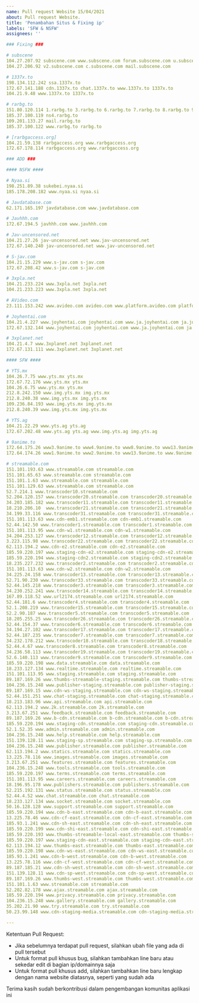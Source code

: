 ```yaml
---
name: Pull request Website 15/04/2021
about: Pull request Website.
title: 'Penambahan Situs & Fixing ip'
labels: 'SFW & NSFW'
assignees: ''

### Fixing ###

# subscene
104.27.207.92 subscene.com www.subscene.com forum.subscene.com u.subscene.com
104.27.206.92 v2.subscene.com c.subscene.com mail.subscene.com

# 1337x.to
198.134.112.242 ssa.1337x.to
172.67.141.188 cdn.1337x.to chat.1337x.to www.1337x.to 1337x.to
104.21.9.48 www.1337x.to 1337x.to

# rarbg.to
151.80.120.114 1.rarbg.to 3.rarbg.to 6.rarbg.to 7.rarbg.to 8.rarbg.to 9.rarbg.to
185.37.100.119 ns4.rarbg.to
109.201.133.27 mail.rarbg.to
185.37.100.122 www.rarbg.to rarbg.to

# [rarbgaccess.org]
104.21.59.138 rarbgaccess.org www.rarbgaccess.org
172.67.178.114 rarbgaccess.org www.rarbgaccess.org

### ADD ###

#### NSFW ####

# Nyaa.si
198.251.89.38 sukebei.nyaa.si
185.178.208.182 www.nyaa.si nyaa.si

# Javdatabase.com
62.171.165.197 javdatabase.com www.javdatabase.com

# Javhhh.com
172.67.194.5 javhhh.com www.javhhh.com

# Jav-uncensored.net
104.21.27.26 jav-uncensored.net www.jav-uncensored.net
172.67.140.240 jav-uncensored.net www.jav-uncensored.net

# S-jav.com
104.21.15.229 www.s-jav.com s-jav.com
172.67.208.42 www.s-jav.com s-jav.com

# 3xpla.net
104.21.233.224 www.3xpla.net 3xpla.net
104.21.233.223 www.3xpla.net 3xpla.net

# AVideo.com
23.111.153.242 www.avideo.com avideo.com www.platform.avideo.com platform.avideo.com www.demo.avideo.com demo.avideo.com

# Joyhentai.com
104.21.4.227 www.joyhentai.com joyhentai.com www.ja.joyhentai.com ja.joyhentai.com
172.67.132.144 www.joyhentai.com joyhentai.com www.ja.joyhentai.com ja.joyhentai.com

# 3xplanet.net
104.21.4.7 www.3xplanet.net 3xplanet.net
172.67.131.111 www.3xplanet.net 3xplanet.net

#### SFW ####

# YTS.mx
104.26.7.75 www.yts.mx yts.mx
172.67.72.176 www.yts.mx yts.mx
104.26.6.75 www.yts.mx yts.mx
212.8.242.150 www.img.yts.mx img.yts.mx
212.8.240.38 www.img.yts.mx img.yts.mx
109.236.84.193 www.img.yts.mx img.yts.mx
212.8.240.39 www.img.yts.mx img.yts.mx

# YTS.ag
104.21.22.29 www.yts.ag yts.ag
172.67.202.48 www.yts.ag yts.ag www.img.yts.ag img.yts.ag

# 9anime.to
172.64.175.26 www3.9anime.to www4.9anime.to www8.9anime.to www13.9anime.to www.9anime.to 9anime.to
172.64.174.26 www1.9anime.to www2.9anime.to www13.9anime.to www.9anime.to 9anime.to

# streamable.com
151.101.193.63 www.streamable.com streamable.com
151.101.65.63 www.streamable.com streamable.com
151.101.1.63 www.streamable.com streamable.com
151.101.129.63 www.streamable.com streamable.com
52.7.214.1 www.transcoder10.streamable.com
52.204.120.157 www.transcoder20.streamable.com transcoder20.streamable.com
34.203.185.182 www.transcoder11.streamable.com transcoder11.streamable.com
18.210.206.10  www.transcoder21.streamable.com transcoder21.streamable.com
34.199.33.116 www.transcoder31.streamable.com transcoder31.streamable.com
151.101.113.63 www.cdn-emb1.streamable.com cdn-emb1.streamable.com
52.44.142.50 www.transcoder1.streamable.com transcoder1.streamable.com
151.101.113.95 www.cdn-w1.streamable.com cdn-w1.streamable.com
34.204.253.127 www.transcoder12.streamable.com transcoder12.streamable.com
3.223.115.98 www.transcoder22.streamable.com transcoder22.streamable.com
62.113.194.2 www.cdn-e2.streamable.com cdn-e2.streamable.com
185.59.220.197 www.staging-cdn-e2.streamable.com staging-cdn-e2.streamable.com
185.59.220.194 www.staging-cdn2.streamable.com staging-cdn2.streamable.com
18.235.227.232 www.transcoder2.streamable.com transcoder2.streamable.com
151.101.113.63 www.cdn-w2.streamable.com cdn-w2.streamable.com
34.225.24.158 www.transcoder13.streamable.com transcoder13.streamable.com
52.71.90.230 www.transcoder33.streamable.com transcoder33.streamable.com
52.44.145.218 www.transcoder3.streamable.com transcoder3.streamable.com
34.230.252.241 www.transcoder14.streamable.com transcoder14.streamable.com
167.89.118.52 www.url2174.streamable.com url2174.streamable.com
52.44.181.6 www.transcoder4.streamable.com transcoder4.streamable.com
52.1.208.219 www.transcoder15.streamable.com transcoder15.streamable.com
52.2.90.187 www.transcoder5.streamable.com transcoder5.streamable.com
18.205.255.25 www.transcoder26.streamable.com transcoder26.streamable.com
52.44.154.37 www.transcoder6.streamable.com transcoder6.streamable.com
34.194.27.102 www.transcoder17.streamable.com transcoder17.streamable.com
52.44.187.235 www.transcoder7.streamable.com transcoder7.streamable.com
34.232.178.212 www.transcoder18.streamable.com transcoder18.streamable.com
52.44.4.67 www.transcoder8.streamable.com transcoder8.streamable.com
34.236.58.113 www.transcoder19.streamable.com transcoder19.streamable.com
52.6.140.113 www.transcoder9.streamable.com transcoder9.streamable.com
185.59.220.198 www.data.streamable.com data.streamable.com
18.233.127.134 www.realtime.streamable.com realtime.streamable.com
151.101.113.95 www.staging.streamable.com staging.streamable.com
89.187.169.26 www.thumbs-streamable-staging.streamable.com thumbs-streamable-staging.streamable.com
104.236.15.248 www.publisher-staging.streamable.com publisher-staging.streamable.com
89.187.169.15 www.cdn-ws-staging.streamable.com cdn-ws-staging.streamable.com
52.44.151.251 www.chat-staging.streamable.com chat-staging.streamable.com
18.213.183.96 www.api.streamable.com api.streamable.com
62.113.194.2 www.2k.streamable.com 2k.streamable.com
3.213.67.251 www.feedback.streamable.com feedback.streamable.com
89.187.169.26 www.b-cdn.streamable.com b-cdn.streamable.com b-cdn.streamable.com b-cdn.streamable.com
185.59.220.194 www.staging-cdn.streamable.com staging-cdn.streamable.com
52.1.52.35 www.admin.streamable.com admin.streamable.com
104.236.15.248 www.help.streamable.com help.streamable.com
151.139.128.11 www.staging-sp.streamable.com staging-sp.streamable.com
104.236.15.248 www.publisher.streamable.com publisher.streamable.com
62.113.194.2 www.statics.streamable.com statics.streamable.com
13.225.78.116 www.images.streamable.com images.streamable.com
3.213.67.251 www.features.streamable.com features.streamable.com
104.236.15.248 www.tools.streamable.com tools.streamable.com
185.59.220.197 www.terms.streamable.com terms.streamable.com
151.101.113.95 www.careers.streamable.com careers.streamable.com
18.196.95.178 www.publishers.streamable.com publishers.streamable.com
52.215.192.131 www.status.streamable.com status.streamable.com
52.44.4.52 www.chat.streamable.com chat.streamable.com
18.233.127.134 www.socket.streamable.com socket.streamable.com
50.16.128.128 www.support.streamable.com support.streamable.com
185.59.220.194 www.cdn-b-east.streamable.com cdn-b-east.streamable.com
13.225.78.46 www.cdn-cf-east.streamable.com cdn-cf-east.streamable.com
185.93.1.241 www.cdn-sh-east.streamable.com cdn-sh-east.streamable.com
185.59.220.199 www.cdn-shi-east.streamable.com cdn-shi-east.streamable.com
185.59.220.193 www.thumbs-streamable-local-east.streamable.com thumbs-streamable-local-east.streamable.com
185.59.220.197 www.staging-cdn-east.streamable.com staging-cdn-east.streamable.com
62.113.194.12 www.thumbs-east.streamable.com thumbs-east.streamable.com thumbs-streamables-east.streamable.com thumbs-streamables-east.streamable.com
185.59.220.198 www.cdn-ws-east.streamable.com cdn-ws-east.streamable.com
185.93.1.241 www.cdn-b-west.streamable.com cdn-b-west.streamable.com
13.225.78.116 www.cdn-cf-west.streamable.com cdn-cf-west.streamable.com
89.187.185.21 www.cdn-sh-west.streamable.com cdn-sh-west.streamable.com
151.139.128.11 www.cdn-sp-west.streamable.com cdn-sp-west.streamable.com
89.187.169.26 www.thumbs-west.streamable.com thumbs-west.streamable.com
151.101.1.63 www.streamable.com streamable.com
52.202.82.178 www.ajax.streamable.com ajax.streamable.com
185.59.220.194 www.privacy.streamable.com privacy.streamable.com
104.236.15.248 www.gallery.streamable.com gallery.streamable.com
35.202.21.90 www.try.streamable.com try.streamable.com
50.23.99.148 www.cdn-staging-media.streamable.com cdn-staging-media.streamable.com

---
```


Ketentuan Pull Request:

- Jika sebelumnya terdapat pull request, silahkan ubah file yang ada di pull tersebut
- Untuk format pull khusus bug, silahkan tambahkan line baru atau sekedar edit di bagian ip/domainnya saja
- Untuk format pull khusus add, silahkan tambahkan line baru lengkap dengan nama website diatasnya, seperti yang sudah ada

Terima kasih sudah berkontribusi dalam pengembangan komunitas aplikasi ini
